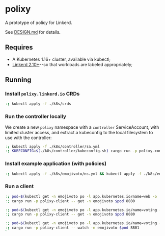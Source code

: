 # polixy

A prototype of policy for Linkerd.

See [DESIGN.md](./DESIGN.md) for details.

## Requires

* A Kubernetes 1.16+ cluster, available via kubectl;
* [Linkerd 2.10+](linkerd.io)--so that workloads are labeled appropriately;

## Running

### Install `polixy.linkerd.io` CRDs

```sh
:; kubectl apply -f ./k8s/crds
```

### Run the controller locally

We create a new `polixy` namespace with a `controller` ServiceAccount, with
limited cluster access, and extract a kubeconfig to the local filesystem to use with the controller:

```sh
:; kubectl apply -f ./k8s/controller/sa.yml
:; KUBECONFIG=$(./k8s/controller/kubeconfig.sh) cargo run -p polixy-controller
```

### Install example application (with policies)

```sh
:; kubectl apply -f ./k8s/emojivoto/ns.yml && kubectl apply -f ./k8s/emojivoto
```

### Run a client

```sh
:; pod=$(kubectl get -n emojivoto po -l app.kubernetes.io/name=web -o 'jsonpath={.items[*].metadata.name}')
:; cargo run -p polixy-client -- get -n emojivoto $pod 8080
```

```sh
:; pod=$(kubectl get -n emojivoto po -l app.kubernetes.io/name=voting -o 'jsonpath={.items[*].metadata.name}')
:; cargo run -p polixy-client -- get -n emojivoto $pod 8080
```

```sh
:; pod=$(kubectl get -n emojivoto po -l app.kubernetes.io/name=voting -o 'jsonpath={.items[*].metadata.name}')
:; cargo run -p polixy-client -- watch -n emojivoto $pod 8801
`
